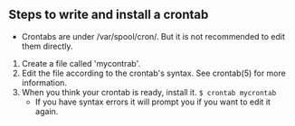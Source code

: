 
## Steps to write and install a crontab

* Crontabs are under /var/spool/cron/. But it is not recommended to edit them directly.

1. Create a file called 'mycontrab'.
2. Edit the file according to the crontab's syntax. See crontab(5) for more information.
3. When you think your crontab is ready, install it.
   ``` $ crontab mycrontab ```
   * If you have syntax errors it will prompt you if you want to edit it again.
